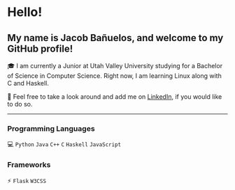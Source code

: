# Hello!

## My name is Jacob Bañuelos, and welcome to my GitHub profile!

🎓 I am currently a Junior at Utah Valley University studying for a Bachelor of Science in Computer Science. Right now, I am learning Linux along with C and Haskell.

👀 Feel free to take a look around and add me on [LinkedIn](https://www.linkedin.com/in/jacob-banuelos), if you would like to do so.

---

### Programming Languages

💻 `Python` `Java` `C++` `C` `Haskell` `JavaScript`

### Frameworks

⚡ `Flask` `W3CSS`
